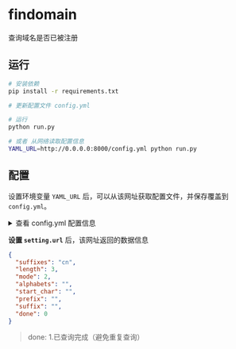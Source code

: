 # findomain

查询域名是否已被注册

## 运行

```bash
# 安装依赖
pip install -r requirements.txt

# 更新配置文件 config.yml

# 运行
python run.py

# 或者 从网络读取配置信息
YAML_URL=http://0.0.0.0:8000/config.yml python run.py
```

## 配置

设置环境变量 `YAML_URL` 后，可以从该网址获取配置文件，并保存覆盖到 `config.yml`。

<details>
<summary>查看 config.yml 配置信息</summary>

[config.yml](config.yml)

```yaml
# 设置
setting:
  # 域名信息获取网址，断点查询使用，即 domain 项
  url: ""
  # 查询结果保存网址
  # 具体 https://github.com/dutchcoders/transfer.sh 搭建的站点
  transfer: ""
  # 域名列表文件地址
  data_path: domain.txt
  # 日志文件
  log_path: domain.log
  # 最大查询次数
  max_retries: 3

# 域名

domain:

# 后缀

suffixes: cn

# 长度

length: 3

# 组合模式

# 1.纯数字，2.纯字母，3.纯数字+纯字母，4.数字与字母混合，5.自定义字符

mode: 3

# 自定义组合字母表

alphabets: ""

# 起始域名（以此域名开始记录(含)，字符长度必须与 length 一致）

start_char: ""

# 组合前缀

prefix: ""

# 组合后缀

suffix: ""

# Whois

whois:

# 使用代理

proxy: false

# 默认 Whois 提供商

# west.西部数码(带注册时间),qcloud.腾讯云,zzidc.景安

# 比如: west,qcloud,zzidc

isp:

# 通知

notify:

# 启用

enable: ""

# 钉钉

dingtalk: # 钉钉 access_token
token: "" # 钉钉 Secret
secret: ""

# 飞书

feishu: # 飞书 Token
token: "" # 飞书 Secret
secret: ""

```

</details>

**设置 `setting.url`** 后，该网址返回的数据信息

```json
{
  "suffixes": "cn",
  "length": 3,
  "mode": 2,
  "alphabets": "",
  "start_char": "",
  "prefix": "",
  "suffix": "",
  "done": 0
}
```

> done: 1.已查询完成（避免重复查询）
